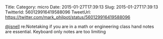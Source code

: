 Title: 
Category: micro
Date: 2015-01-27T17:39:13
Slug: 2015-01-27T17:39:13
TwitterId: 560129916419588096
TweetUrl: https://twitter.com/mark_philpot/status/560129916419588096

[@jsnell](https://twitter.com/jsnell) re:Notetaking if you are in a math or engineering class hand notes are essential. Keyboard only notes are too limiting